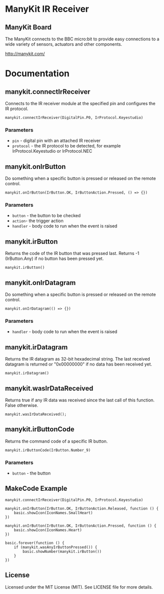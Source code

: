 # ManyKit IR Receiver

## ManyKit Board

The ManyKit connects to the BBC micro:bit to provide easy connections to a wide variety of sensors, actuators and other components.

http://manykit.com/

# Documentation

## manykit.connectIrReceiver

Connects to the IR receiver module at the specified pin and configures the IR protocol.

```sig
manykit.connectIrReceiver(DigitalPin.P0, IrProtocol.Keyestudio)
```

### Parameters

- `pin` - digital pin with an attached IR receiver
- `protocol` - the IR protocol to be detected, for example IrProtocol.Keyestudio or IrProtocol.NEC

## manykit.onIrButton

Do something when a specific button is pressed or released on the remote control.

```sig
manykit.onIrButton(IrButton.OK, IrButtonAction.Pressed, () => {})
```

### Parameters

- `button` - the button to be checked
- `action`- the trigger action
- `handler` - body code to run when the event is raised

## manykit.irButton

Returns the code of the IR button that was pressed last. Returns -1 (IrButton.Any) if no button has been pressed yet.

```sig
manykit.irButton()
```

## manykit.onIrDatagram

Do something when a specific button is pressed or released on the remote control.

```sig
manykit.onIrDatagram(() => {})
```

### Parameters

- `handler` - body code to run when the event is raised

## manykit.irDatagram

Returns the IR datagram as 32-bit hexadecimal string. The last received datagram is returned or "0x00000000" if no data has been received yet.

```sig
manykit.irDatagram()
```

## manykit.wasIrDataReceived

Returns true if any IR data was received since the last call of this function. False otherwise.

```sig
manykit.wasIrDataReceived();
```

## manykit.irButtonCode

Returns the command code of a specific IR button.

```sig
manykit.irButtonCode(IrButton.Number_9)
```

### Parameters

- `button` - the button

## MakeCode Example

```blocks
manykit.connectIrReceiver(DigitalPin.P0, IrProtocol.Keyestudio)

manykit.onIrButton(IrButton.OK, IrButtonAction.Released, function () {
    basic.showIcon(IconNames.SmallHeart)
})

manykit.onIrButton(IrButton.OK, IrButtonAction.Pressed, function () {
    basic.showIcon(IconNames.Heart)
})

basic.forever(function () {
    if (manykit.wasAnyIrButtonPressed()) {
        basic.showNumber(manykit.irButton())
    }
})

```

## License

Licensed under the MIT License (MIT). See LICENSE file for more details.
